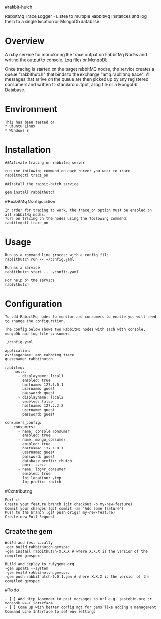 #rabbit-hutch

RabbitMq Trace Logger - Listen to multiple RabbitMq instances and log them to a 
single location or MongoDb database. 

# Overview
	
A ruby service for monotoring the trace output on RabbitMq Nodes and writing the 
output to console, Log files or MongoDb.

Once tracing is started on the target rabbitMQ nodes, the service creates a queue 
"rabbithutch" that binds to the exchange "amq.rabbitmq.trace". All messages that arrive
on the queue are then picked up by any registered consumers and written to standard 
output, a log file or a MongoDb Database.
	
# Environment

	This has been tested on 
	* Ubuntu Linux
	* Windows 8
	
# Installation
	
	##Activate tracing on rabbitmq server
	
	run the following command on each server you want to trace
	rabbitmqctl trace_on
	
	##Install the rabbit-hutch service
	
	gem install rabbithutch

#RabbitMq Configuration

	In order for tracing to work, the trace_on option must be enabled on all rabbitMq nodes.
	Turn on tracing on the nodes using the following command:
	rabbitmqctl trace_on
	
# Usage

	Run as a command line process with a config file
	rabbithutch run -- ~/config.yaml
	
	Run as a service
	rabbithutch start -- ~/config.yaml
	
	For help on the service
	rabbithutch
	
# Configuration

	To add RabbitMq nodes to monitor and consumers to enable you will need to change the configuration.
	
	The config below shows two RabbitMq nodes with each with console, mongoDb and log file consumers
	
	./config.yaml
	
	application:
    exchangename: amq.rabbitmq.trace
    queuename: rabbithutch
    
	rabbitmq:
		hosts:
		  - displayname: local1
			enabled: true
			hostname: 127.0.0.1
			username: guest
			password: guest
		  - displayname: local2
			enabled: false
			hostname: 127.2.2.2
			username: guest
			password: guest

	consumers_config:
		consumers:
		  - name: console_consumer
			enabled: true
		  - name: mongo_consumer
			enabled: true
			hostname: 127.0.0.1
			username: guest
			password: guest
			database_prefix: rhutch_
			port: 27017
		  - name: log4r_consumer
			enabled: true
			log_location: /tmp
			log_prefix: rhutch_
	
#Contributing
	
	Fork it
	Create your feature branch (git checkout -b my-new-feature)
	Commit your changes (git commit -am 'Add some feature')
	Push to the branch (git push origin my-new-feature)
	Create new Pull Request

## Create the gem
	
	Build and Test Locally
	-gem build rabbithutch.gemspec
	-gem install rabbithutch-X.X.X # where X.X.X is the version of the compiled gemspec
	
	Build and deploy to rubygems.org
	-gem update --system
	-gem build rabbithutch.gemspec
	-gem push rabbithutch-0.0.1.gem # where X.X.X is the version of the compiled gemspec

#To do

	- [ ] Add Http Appender to post messages to url e.g. pastebin.org or mongodb REST interface
	- [ ] Come up with better config mgt for gems like adding a management Command Line Interface to set env settings

